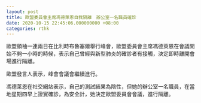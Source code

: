 ```yaml
---
layout: post
title: 歐盟委員會主席馮德萊恩自我隔離　辦公室一名職員確診
date: 2020-10-15 22:45:06.000000000 +08:00
categories: rthk
---
```


歐盟領袖一連兩日在比利時布魯塞爾舉行峰會，歐盟委員會主席馮德萊恩在會議開始不夠一小時的時候，表示自己曾經與新型肺炎的確診者有接觸，決定即時離開會場進行隔離。

歐盟發言人表示，峰會會議會繼續進行。

馮德萊恩在社交網站表示，自己的測試結果為陰性，但她的辦公室一名職員，在當地星期四早上證實確診，為安全計，她決定歐盟委員會會議，進行隔離。
